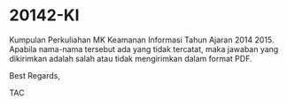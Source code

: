 # 20142-KI
Kumpulan Perkuliahan MK Keamanan Informasi Tahun Ajaran 2014 2015. 
Apabila nama-nama tersebut ada yang tidak tercatat, maka jawaban yang dikirimkan adalah salah atau tidak mengirimkan dalam format PDF.

Best Regards,


TAC  
